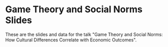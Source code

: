 # Game Theory and Social Norms Slides

These are the slides and data for the talk "Game Theory and Social Norms: How Cultural Differences Correlate with Economic Outcomes".
